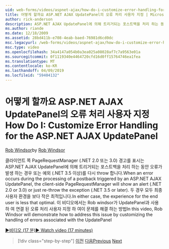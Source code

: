 ```yaml
---
uid: web-forms/videos/aspnet-ajax/how-do-i-customize-error-handling-for-the-aspnet-ajax-updatepanel
title: 어떻게 할까요 ASP.NET AJAX UpdatePanel의 오류 처리 사용자 지정 | Microsoft Docs
author: rick-anderson
description: ASP.NET AJAX UpdatePanel에 의해 트리거되는 포스트백을 처리 하는 동안 오류가 발생 하는 경우 클라이언트 쪽 PageRequestManager 경고를 표시 됩니다 (. NE....
ms.author: riande
ms.date: 12/18/2009
ms.assetid: 28bd411b-e708-4eab-baed-76981d6cd0dc
msc.legacyurl: /web-forms/videos/aspnet-ajax/how-do-i-customize-error-handling-for-the-aspnet-ajax-updatepanel
msc.type: video
ms.openlocfilehash: 34a4147a054b0a3ea025a08028af7c7a9563e01a
ms.sourcegitcommit: 0f1119340e4464720cfd16d0ff15764746ea1fea
ms.translationtype: MT
ms.contentlocale: ko-KR
ms.lasthandoff: 04/09/2019
ms.locfileid: "59404132"
---
```

# <a name="how-do-i-customize-error-handling-for-the-aspnet-ajax-updatepanel"></a><span data-ttu-id="8aaf9-103">어떻게 할까요 ASP.NET AJAX UpdatePanel의 오류 처리 사용자 지정</span><span class="sxs-lookup"><span data-stu-id="8aaf9-103">How Do I: Customize Error Handling for the ASP.NET AJAX UpdatePanel</span></span>

<span data-ttu-id="8aaf9-104">[Rob Windsor](https://twitter.com/robwindsor)</span><span class="sxs-lookup"><span data-stu-id="8aaf9-104">by [Rob Windsor](https://twitter.com/robwindsor)</span></span>

<span data-ttu-id="8aaf9-105">클라이언트 쪽 PageRequestManager (.NET 2.0 또는 3.0) 경고를 표시는 ASP.NET AJAX UpdatePanel에 의해 트리거되는 포스트백을 처리 하는 동안 오류가 발생 하는 경우 또는 예외 (.NET 3.5 이상)를 다시 throw 합니다.</span><span class="sxs-lookup"><span data-stu-id="8aaf9-105">When an error occurs during the processing of a postback triggered by an ASP.NET AJAX UpdatePanel, the client-side PageRequestManager will show an alert (.NET 2.0 or 3.0) or just re-throw the exception (.NET 3.5 or later).</span></span> <span data-ttu-id="8aaf9-106">두 경우 모두 최종 사용자 환경을 보다 작은 최적입니다.</span><span class="sxs-lookup"><span data-stu-id="8aaf9-106">In either case, the experience for the end user is less that optimal.</span></span> <span data-ttu-id="8aaf9-107">이 비디오에서는 Rob windsor가 UpdatePanel과 사용 하 여 연결 된 오류 처리 사용자 지정 하 여이 문제를 해결 하는 방법</span><span class="sxs-lookup"><span data-stu-id="8aaf9-107">In this video, Rob Windsor will demonstrate how to address this issue by customizing the handling of errors associated with the UpdatePanel</span></span>

[<span data-ttu-id="8aaf9-108">&#9654;비디오 (17 분)</span><span class="sxs-lookup"><span data-stu-id="8aaf9-108">&#9654; Watch video (17 minutes)</span></span>](https://channel9.msdn.com/Blogs/ASP-NET-Site-Videos/how-do-i-customize-error-handling-for-the-aspnet-ajax-updatepanel)

> [!div class="step-by-step"]
> <span data-ttu-id="8aaf9-109">[이전](set-up-your-development-environment-for-aspnet-20.md)
> [다음](how-do-i-use-aspnet-ajax-client-templates.md)</span><span class="sxs-lookup"><span data-stu-id="8aaf9-109">[Previous](set-up-your-development-environment-for-aspnet-20.md)
[Next](how-do-i-use-aspnet-ajax-client-templates.md)</span></span>
